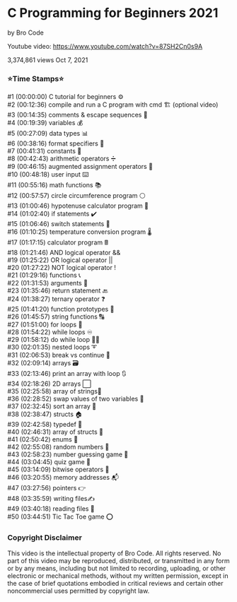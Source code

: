 # C Programming for Beginners 2021
by Bro Code

Youtube video: https://www.youtube.com/watch?v=87SH2Cn0s9A

3,374,861 views  Oct 7, 2021

### ⭐️Time Stamps⭐️
#1  (00:00:00) C tutorial for beginners ⚙️<br />
#2  (00:12:36) compile and run a C program with cmd 🏗️ (optional video)<br />
#3  (00:14:35) comments & escape sequences 💬<br />
#4  (00:19:39) variables 💰<br />
#5  (00:27:09) data types 📊<br />
#6  (00:38:16) format specifiers 🔧<br />
#7  (00:41:31) constants 🚫<br />
#8  (00:42:43) arithmetic operators ➗<br />
#9  (00:46:15) augmented assignment operators 🧮<br />
#10 (00:48:18) user input ⌨️<br />
#11 (00:55:16) math functions 📚<br />
#12 (00:57:57) circle circumference program ⚪<br />
#13 (01:00:46) hypotenuse calculator program 📐<br />
#14 (01:02:40) if statements ✔️<br />
#15 (01:06:46) switch statements 🔽<br />
#16 (01:10:25) temperature conversion program 🌡️<br />
#17 (01:17:15) calculator program 🖩<br />
#18 (01:21:46) AND logical operator &&<br />
#19 (01:25:22) OR logical operator ||<br />
#20 (01:27:22) NOT logical operator !<br />
#21 (01:29:16) functions 📞<br />
#22 (01:31:53) arguments 📧<br />
#23 (01:35:46) return statement 🔙<br />
#24 (01:38:27) ternary operator ❓<br />
#25 (01:41:20) function prototypes 🤖<br />
#26 (01:45:57) string functions 🔠<br />
#27 (01:51:00) for loops 🔁<br />
#28 (01:54:22) while loops ♾️<br />
#29 (01:58:12) do while loop 🤸‍♂️<br />
#30 (02:01:35) nested loops ➰<br />
#31 (02:06:53) break vs continue 🥊<br />
#32 (02:09:14) arrays 🗃️<br />
#33 (02:13:46) print an array with loop 🔃<br />
#34 (02:18:26) 2D arrays ⬜<br />
#35 (02:25:58) array of strings🧵<br />
#36 (02:28:52) swap values of two variables 🥤<br />
#37 (02:32:45) sort an array 💱<br />
#38 (02:38:47) structs 🏠<br />
#39 (02:42:58) typedef 📛<br />
#40 (02:46:31) array of structs 🏫<br />
#41 (02:50:42) enums 📅<br />
#42 (02:55:08) random numbers 🎲<br />
#43 (02:58:23) number guessing game 🔢<br />
#44 (03:04:45) quiz game 💯<br />
#45 (03:14:09) bitwise operators 🔣<br />
#46 (03:20:55) memory addresses 📬<br />
#47 (03:27:56) pointers 👉<br />
#48 (03:35:59) writing files✍️<br />
#49 (03:40:18) reading files 🔎<br />
#50 (03:44:51) Tic Tac Toe game ⭕

### Copyright Disclaimer

This video is the intellectual property of Bro Code. All rights reserved. No part of this video may be reproduced, distributed, or transmitted in any form or by any means, including but not limited to recording, uploading, or other electronic or mechanical methods, without my written permission, except in the case of brief quotations embodied in critical reviews and certain other noncommercial uses permitted by copyright law.